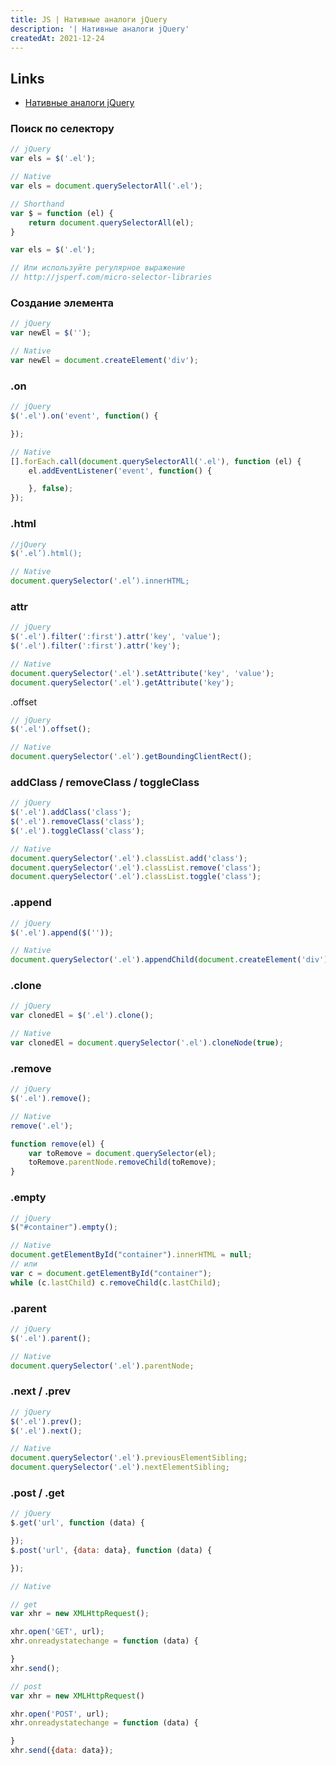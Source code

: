 ```yaml
---
title: JS | Нативные аналоги jQuery
description: '| Нативные аналоги jQuery'
createdAt: 2021-12-24
---
```


## Links
- [Нативные аналоги jQuery ](https://dev-gang.ru/article/nativnye-analogi-jquery-93vqf10ia8/)

### Поиск по селектору

```javascript
// jQuery
var els = $('.el');

// Native
var els = document.querySelectorAll('.el');

// Shorthand
var $ = function (el) {
    return document.querySelectorAll(el);
}

var els = $('.el');

// Или используйте регулярное выражение
// http://jsperf.com/micro-selector-libraries
```

### Создание элемента
```javascript
// jQuery
var newEl = $('');

// Native
var newEl = document.createElement('div');
```

### .on
```javascript
// jQuery
$('.el').on('event', function() {

});

// Native
[].forEach.call(document.querySelectorAll('.el'), function (el) {
	el.addEventListener('event', function() {

	}, false);
});
```

### .html
```javascript
//jQuery
$('.el’).html();

// Native
document.querySelector('.el’).innerHTML;
```

### attr
```javascript
// jQuery
$('.el').filter(':first').attr('key', 'value');
$('.el').filter(':first').attr('key');

// Native
document.querySelector('.el').setAttribute('key', 'value');
document.querySelector('.el').getAttribute('key');
```

.offset
```javascript
// jQuery
$('.el').offset();

// Native
document.querySelector('.el').getBoundingClientRect();
```

### addClass / removeClass / toggleClass

```javascript
// jQuery
$('.el').addClass('class');
$('.el').removeClass('class');
$('.el').toggleClass('class');

// Native
document.querySelector('.el').classList.add('class');
document.querySelector('.el').classList.remove('class');
document.querySelector('.el').classList.toggle('class');
```

### .append
```javascript
// jQuery
$('.el').append($(''));

// Native
document.querySelector('.el').appendChild(document.createElement('div'));
```

### .clone
```javascript
// jQuery
var clonedEl = $('.el').clone();

// Native
var clonedEl = document.querySelector('.el').cloneNode(true);
```

### .remove
```javascript
// jQuery
$('.el').remove();

// Native
remove('.el');

function remove(el) {
	var toRemove = document.querySelector(el);
	toRemove.parentNode.removeChild(toRemove);
}
```

### .empty
```javascript
// jQuery
$("#container").empty();

// Native
document.getElementById("container").innerHTML = null;
// или
var c = document.getElementById("container");
while (c.lastChild) c.removeChild(c.lastChild);
```

### .parent
```javascript
// jQuery
$('.el').parent();

// Native
document.querySelector('.el').parentNode;
```
### .next / .prev
```javascript
// jQuery
$('.el').prev();
$('.el').next();

// Native
document.querySelector('.el').previousElementSibling;
document.querySelector('.el').nextElementSibling;
```
### .post / .get
```javascript
// jQuery
$.get('url', function (data) {

});
$.post('url', {data: data}, function (data) {

});

// Native

// get
var xhr = new XMLHttpRequest();

xhr.open('GET', url);
xhr.onreadystatechange = function (data) {

}
xhr.send();

// post
var xhr = new XMLHttpRequest()

xhr.open('POST', url);
xhr.onreadystatechange = function (data) {

}
xhr.send({data: data});
```


